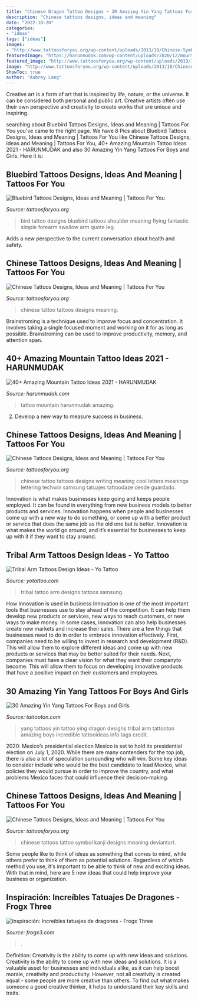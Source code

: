 ```yaml
---
title: "Chinese Dragon Tattoo Designs ~ 30 Amazing Yin Yang Tattoos For Boys And Girls"
description: "Chinese tattoos designs, ideas and meaning"
date: "2022-10-20"
categories:
- "ideas"
tags: ["ideas"]
images:
- "http://www.tattoosforyou.org/wp-content/uploads/2013/10/Chinese-Symbol-Tattoos-768x1024.jpg"
featuredImage: "https://harunmudak.com/wp-content/uploads/2020/12/mountain-tattoo-8-1024x1024.jpg"
featured_image: "http://www.tattoosforyou.org/wp-content/uploads/2013/10/Chinese-Symbol-Tattoos-768x1024.jpg"
image: "http://www.tattoosforyou.org/wp-content/uploads/2013/10/Chinese-Tattoo-Designs.jpg"
ShowToc: true
author: "Aubrey Lang"
---
```



Creative art is a form of art that is inspired by life, nature, or the universe. It can be considered both personal and public art. Creative artists often use their own perspective and creativity to create works that are unique and inspiring.

	

		
searching about Bluebird Tattoos Designs, Ideas and Meaning | Tattoos For You you've came to the right page. We have 8 Pics about Bluebird Tattoos Designs, Ideas and Meaning | Tattoos For You like Chinese Tattoos Designs, Ideas and Meaning | Tattoos For You, 40+ Amazing Mountain Tattoo Ideas 2021 - HARUNMUDAK and also 30 Amazing Yin Yang Tattoos For Boys and Girls. Here it is:
		
    
## Bluebird Tattoos Designs, Ideas And Meaning | Tattoos For You

<img loading=lazy src="https://www.tattoosforyou.org/wp-content/uploads/2016/02/Bluebird-Tattoo.jpg" onerror="this.onerror=null;this.src='https://tse3.mm.bing.net/th?id=OIP.ndocHcqAsdgBE_hKLC3ZxQHaJ7&amp;pid=15.1';" alt="Bluebird Tattoos Designs, Ideas and Meaning | Tattoos For You">

_Source: tattoosforyou.org_

>bird tattoo designs bluebird tattoos shoulder meaning flying fantastic simple forearm swallow arm quote leg. 

	

Adds a new perspective to the current conversation about health and safety.

    
## Chinese Tattoos Designs, Ideas And Meaning | Tattoos For You

<img loading=lazy src="http://www.tattoosforyou.org/wp-content/uploads/2013/10/Chinese-Tattoo.jpg" onerror="this.onerror=null;this.src='https://tse1.mm.bing.net/th?id=OIP.K2_ue2P5oU9KIjd6W0VTAQHaLH&amp;pid=15.1';" alt="Chinese Tattoos Designs, Ideas and Meaning | Tattoos For You">

_Source: tattoosforyou.org_

>chinese tattoo tattoos designs meaning. 

	

Brainstroming is a technique used to improve focus and concentration. It involves taking a single focused moment and working on it for as long as possible. Brainstroming can be used to improve productivity, memory, and attention span.

    
## 40+ Amazing Mountain Tattoo Ideas 2021 - HARUNMUDAK

<img loading=lazy src="https://harunmudak.com/wp-content/uploads/2020/12/mountain-tattoo-8-1024x1024.jpg" onerror="this.onerror=null;this.src='https://tse3.mm.bing.net/th?id=OIP.ZLYxynRim4ScJDzqIl7gowHaHa&amp;pid=15.1';" alt="40+ Amazing Mountain Tattoo Ideas 2021 - HARUNMUDAK">

_Source: harunmudak.com_

>tattoo mountain harunmudak amazing. 

	

2. Develop a new way to measure success in business.

    
## Chinese Tattoos Designs, Ideas And Meaning | Tattoos For You

<img loading=lazy src="http://www.tattoosforyou.org/wp-content/uploads/2013/10/Chinese-Tattoo-Designs.jpg" onerror="this.onerror=null;this.src='https://tse3.mm.bing.net/th?id=OIP.ucmperzefi8pI0OSEtW_DgHaJ4&amp;pid=15.1';" alt="Chinese Tattoos Designs, Ideas and Meaning | Tattoos For You">

_Source: tattoosforyou.org_

>chinese tattoo tattoos designs writing meaning cool letters meanings lettering techwin samsung tatuajes tattoodaze desde guardado. 

	

Innovation is what makes businesses keep going and keeps people employed. It can be found in everything from new business models to better products and services. Innovation happens when people and businesses come up with a new way to do something, or come up with a better product or service that does the same job as the old one but is better. Innovation is what makes the world go around, and it’s essential for businesses to keep up with it if they want to stay around.

    
## Tribal Arm Tattoos Design Ideas - Yo Tattoo

<img loading=lazy src="http://yotattoo.com/wp-content/uploads/2016/01/Tribal-Arm-Tattoo....jpg" onerror="this.onerror=null;this.src='https://tse3.mm.bing.net/th?id=OIP.ihLfm7O-hv266q76YWD1PQHaMs&amp;pid=15.1';" alt="Tribal Arm Tattoos Design Ideas - Yo Tattoo">

_Source: yotattoo.com_

>tribal tattoo arm designs tattoos samsung. 

	

How innovation is used in business
Innovation is one of the most important tools that businesses use to stay ahead of the competition. It can help them develop new products or services, new ways to reach customers, or new ways to make money. In some cases, innovation can also help businesses create new markets and increase their sales.
There are a few things that businesses need to do in order to embrace innovation effectively. First, companies need to be willing to invest in research and development (R&D). This will allow them to explore different ideas and come up with new products or services that may be better suited for their needs. Next, companies must have a clear vision for what they want their companyto become. This will allow them to focus on developing innovative products that have a positive impact on their customers and employees.

    
## 30 Amazing Yin Yang Tattoos For Boys And Girls

<img loading=lazy src="https://tattooton.com/wp-content/uploads/2013/11/ying-yang-tattoos-22.jpg" onerror="this.onerror=null;this.src='https://tse2.mm.bing.net/th?id=OIP.jPmMNYdcatXtPK4kh79-BwHaLH&amp;pid=15.1';" alt="30 Amazing Yin Yang Tattoos For Boys and Girls">

_Source: tattooton.com_

>yang tattoos yin tattoo ying dragon designs tribal arm tattooton amazing boys incredible tattooideas info tags credit. 

	

2020: Mexico’s presidential election
Mexico is set to hold its presidential election on July 1, 2020. While there are many contenders for the top job, there is also a lot of speculation surrounding who will win. Some key ideas to consider include who would be the best candidate to lead Mexico, what policies they would pursue in order to improve the country, and what problems Mexico faces that could influence their decision-making.

    
## Chinese Tattoos Designs, Ideas And Meaning | Tattoos For You

<img loading=lazy src="http://www.tattoosforyou.org/wp-content/uploads/2013/10/Chinese-Symbol-Tattoos-768x1024.jpg" onerror="this.onerror=null;this.src='https://tse2.mm.bing.net/th?id=OIP.5r95HjX8RvA_5hmgwD0zwAHaJ4&amp;pid=15.1';" alt="Chinese Tattoos Designs, Ideas and Meaning | Tattoos For You">

_Source: tattoosforyou.org_

>chinese tattoos tattoo symbol kanji designs meaning deviantart. 

	

Some people like to think of ideas as something that comes to mind, while others prefer to think of them as potential solutions. Regardless of which method you use, it's important to be able to think of new and exciting ideas. With that in mind, here are 5 new ideas that could help improve your business or organization.

    
## Inspiración: Increíbles Tatuajes De Dragones - Frogx Three

<img loading=lazy src="https://www.frogx3.com/wp-content/uploads/2013/05/15-Dragon_Tattoo_by-Mister_GLoOP.jpg" onerror="this.onerror=null;this.src='https://tse2.mm.bing.net/th?id=OIP.Uv3ztZfZeY1ERSZQ92Z0bwHaKv&amp;pid=15.1';" alt="Inspiración: Increíbles tatuajes de dragones - Frogx Three">

_Source: frogx3.com_

>. 

	

Definition: Creativity is the ability to come up with new ideas and solutions.
Creativity is the ability to come up with new ideas and solutions. It is a valuable asset for businesses and individuals alike, as it can help boost morale, creativity and productivity. However, not all creativity is created equal - some people are more creative than others. To find out what makes someone a good creative thinker, it helps to understand their key skills and traits.

